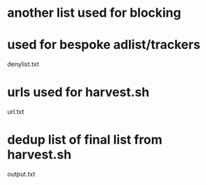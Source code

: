 # another list used for blocking
# used for bespoke adlist/trackers
denylist.txt
# urls used for harvest.sh
url.txt
# dedup list of final list from harvest.sh
output.txt
